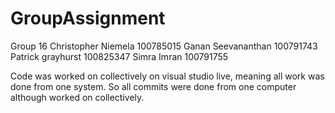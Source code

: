 ﻿# GroupAssignment
Group 16
Christopher Niemela 100785015
Ganan Seevananthan 100791743
Patrick grayhurst 100825347
Simra Imran 100791755

Code was worked on collectively on visual studio live, meaning all work was done from one system. So all commits were done from one computer although worked on collectively.
